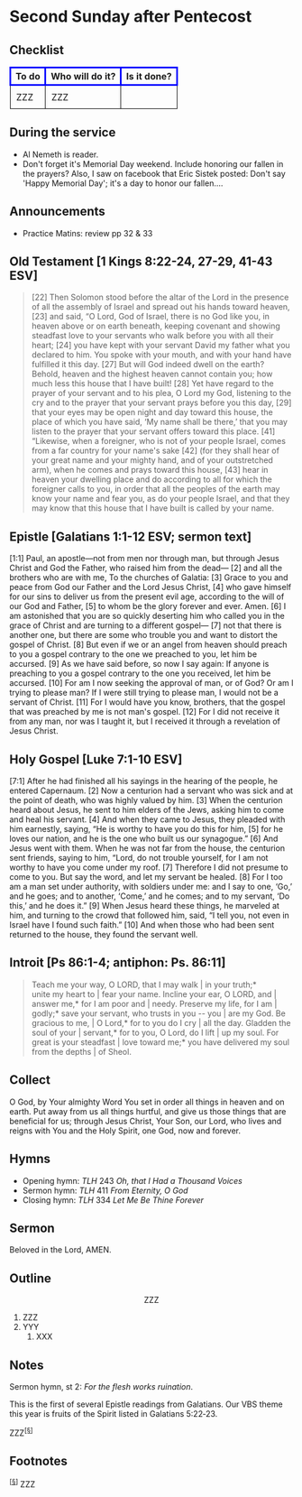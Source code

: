 <head>
<meta charset="utf-8">
<style>
th { text-align: center; font-weight: bold; vertical-align: baseline; border: 3px solid blue; }
td { border: 1px solid black; padding: 10px; }
.h { visibility: hidden; }
</style>
<title>sermon</title>
</head>

# Second Sunday after Pentecost

## Checklist

<table>
<tr>
<th>To do</th><th>Who will do it?</th><th>Is it done?</th>
</tr>
<tr>
<td>ZZZ</td><td>ZZZ</td><td></td>
</tr>
</table>

## During the service

* Al Nemeth is reader.
* Don't forget it's Memorial Day weekend. Include honoring our fallen in the prayers? Also, I saw on facebook that Eric Sistek posted: Don't say 'Happy Memorial Day'; it's a day to honor our fallen....

## Announcements

* Practice Matins: review pp&nbsp;32 & 33

## Old Testament [1 Kings 8:22-24, 27-29, 41-43 ESV]

> [22] Then Solomon stood before the altar of the Lord in the presence of all the assembly of Israel and spread out his hands toward heaven, [23] and said, “O Lord, God of Israel, there is no God like you, in heaven above or on earth beneath, keeping covenant and showing steadfast love to your servants who walk before you with all their heart; [24] you have kept with your servant David my father what you declared to him. You spoke with your mouth, and with your hand have fulfilled it this day.
[27] But will God indeed dwell on the earth? Behold, heaven and the highest heaven cannot contain you; how much less this house that I have built! [28] Yet have regard to the prayer of your servant and to his plea, O Lord my God, listening to the cry and to the prayer that your servant prays before you this day, [29] that your eyes may be open night and day toward this house, the place of which you have said, ‘My name shall be there,’ that you may listen to the prayer that your servant offers toward this place.
[41] “Likewise, when a foreigner, who is not of your people Israel, comes from a far country for your name's sake [42] (for they shall hear of your great name and your mighty hand, and of your outstretched arm), when he comes and prays toward this house, [43] hear in heaven your dwelling place and do according to all for which the foreigner calls to you, in order that all the peoples of the earth may know your name and fear you, as do your people Israel, and that they may know that this house that I have built is called by your name.
	
## Epistle [Galatians 1:1-12 ESV; sermon text]

[1:1] Paul, an apostle—not from men nor through man, but through Jesus Christ and God the Father, who raised him from the dead— [2] and all the brothers who are with me,
To the churches of Galatia:
[3] Grace to you and peace from God our Father and the Lord Jesus Christ, [4] who gave himself for our sins to deliver us from the present evil age, according to the will of our God and Father, [5] to whom be the glory forever and ever. Amen.
[6] I am astonished that you are so quickly deserting him who called you in the grace of Christ and are turning to a different gospel— [7] not that there is another one, but there are some who trouble you and want to distort the gospel of Christ. [8] But even if we or an angel from heaven should preach to you a gospel contrary to the one we preached to you, let him be accursed. [9] As we have said before, so now I say again: If anyone is preaching to you a gospel contrary to the one you received, let him be accursed.
[10] For am I now seeking the approval of man, or of God? Or am I trying to please man? If I were still trying to please man, I would not be a servant of Christ.
[11] For I would have you know, brothers, that the gospel that was preached by me is not man's gospel. [12] For I did not receive it from any man, nor was I taught it, but I received it through a revelation of Jesus Christ.

## Holy Gospel [Luke 7:1-10 ESV]

[7:1] After he had finished all his sayings in the hearing of the people, he entered Capernaum. [2] Now a centurion had a servant who was sick and at the point of death, who was highly valued by him. [3] When the centurion heard about Jesus, he sent to him elders of the Jews, asking him to come and heal his servant. [4] And when they came to Jesus, they pleaded with him earnestly, saying, “He is worthy to have you do this for him, [5] for he loves our nation, and he is the one who built us our synagogue.” [6] And Jesus went with them. When he was not far from the house, the centurion sent friends, saying to him, “Lord, do not trouble yourself, for I am not worthy to have you come under my roof. [7] Therefore I did not presume to come to you. But say the word, and let my servant be healed. [8] For I too am a man set under authority, with soldiers under me: and I say to one, ‘Go,’ and he goes; and to another, ‘Come,’ and he comes; and to my servant, ‘Do this,’ and he does it.” [9] When Jesus heard these things, he marveled at him, and turning to the crowd that followed him, said, “I tell you, not even in Israel have I found such faith.” [10] And when those who had been sent returned to the house, they found the servant well.

## Introit [Ps 86:1-4; antiphon: Ps. 86:11]

> Teach me your way, O LORD, that I may walk | in your truth;*  
> unite my heart to | fear your name. 
> Incline your ear, O LORD, and | answer me,*
> for I am poor and | needy.
> Preserve my life, for I am | godly;*
> save your servant, who trusts in you -- you | are my God.
> Be gracious to me, | O Lord,*
> for to you do I cry | all the day.
> Gladden the soul of your | servant,*
> for to you, O Lord, do I lift | up my soul.
> For great is your steadfast | love toward me;*
> you have delivered my soul from the depths | of Sheol.


## Collect

O God,
by Your almighty Word You set in order all things in heaven and on earth.
Put away from us all things hurtful,
and give us those things that are beneficial for us;
through Jesus Christ, Your Son, our Lord,
who lives and reigns with You and the Holy Spirit,
one God, now and forever.

## Hymns

* Opening hymn: _TLH_ 243 _Oh, that I Had a Thousand Voices_
* Sermon hymn: _TLH_ 411 _From Eternity, O God_
* Closing hymn: _TLH_ 334 _Let Me Be Thine Forever_

## Sermon

Beloved in the Lord, AMEN.

## Outline

<center>ZZZ</center>

1. ZZZ
1. YYY
    1. XXX

## Notes

Sermon hymn, st&nbsp;2: *For the flesh works ruination*.

This is the first of several Epistle readings from Galatians.
Our VBS theme this year is fruits of the Spirit listed in Galatians&nbsp;5:22&#x2011;23.

ZZZ<sup>[<a name="id0002" href="#ftn.id0002">§</a>]</sup>

## Footnotes

<sup>[<a name="ftn.id0002" href="#id0002">§</a>]</sup>
ZZZ
